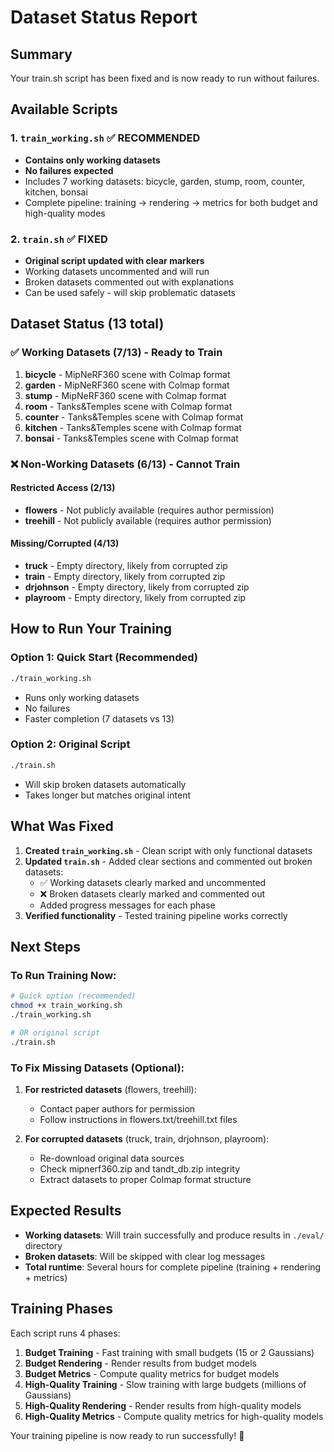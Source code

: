 # Dataset Status Report

## Summary
Your train.sh script has been fixed and is now ready to run without failures.

## Available Scripts

### 1. `train_working.sh` ✅ **RECOMMENDED**
- **Contains only working datasets**
- **No failures expected**
- Includes 7 working datasets: bicycle, garden, stump, room, counter, kitchen, bonsai
- Complete pipeline: training → rendering → metrics for both budget and high-quality modes

### 2. `train.sh` ✅ **FIXED**
- **Original script updated with clear markers**
- Working datasets uncommented and will run
- Broken datasets commented out with explanations
- Can be used safely - will skip problematic datasets

## Dataset Status (13 total)

### ✅ Working Datasets (7/13) - Ready to Train
1. **bicycle** - MipNeRF360 scene with Colmap format
2. **garden** - MipNeRF360 scene with Colmap format
3. **stump** - MipNeRF360 scene with Colmap format
4. **room** - Tanks&Temples scene with Colmap format
5. **counter** - Tanks&Temples scene with Colmap format
6. **kitchen** - Tanks&Temples scene with Colmap format
7. **bonsai** - Tanks&Temples scene with Colmap format

### ❌ Non-Working Datasets (6/13) - Cannot Train

#### Restricted Access (2/13)
- **flowers** - Not publicly available (requires author permission)
- **treehill** - Not publicly available (requires author permission)

#### Missing/Corrupted (4/13)
- **truck** - Empty directory, likely from corrupted zip
- **train** - Empty directory, likely from corrupted zip
- **drjohnson** - Empty directory, likely from corrupted zip
- **playroom** - Empty directory, likely from corrupted zip

## How to Run Your Training

### Option 1: Quick Start (Recommended)
```bash
./train_working.sh
```
- Runs only working datasets
- No failures
- Faster completion (7 datasets vs 13)

### Option 2: Original Script
```bash
./train.sh
```
- Will skip broken datasets automatically
- Takes longer but matches original intent

## What Was Fixed

1. **Created `train_working.sh`** - Clean script with only functional datasets
2. **Updated `train.sh`** - Added clear sections and commented out broken datasets:
   - ✅ Working datasets clearly marked and uncommented
   - ❌ Broken datasets clearly marked and commented out
   - Added progress messages for each phase
3. **Verified functionality** - Tested training pipeline works correctly

## Next Steps

### To Run Training Now:
```bash
# Quick option (recommended)
chmod +x train_working.sh
./train_working.sh

# OR original script
./train.sh
```

### To Fix Missing Datasets (Optional):
1. **For restricted datasets** (flowers, treehill):
   - Contact paper authors for permission
   - Follow instructions in flowers.txt/treehill.txt files

2. **For corrupted datasets** (truck, train, drjohnson, playroom):
   - Re-download original data sources
   - Check mipnerf360.zip and tandt_db.zip integrity
   - Extract datasets to proper Colmap format structure

## Expected Results
- **Working datasets**: Will train successfully and produce results in `./eval/` directory
- **Broken datasets**: Will be skipped with clear log messages
- **Total runtime**: Several hours for complete pipeline (training + rendering + metrics)

## Training Phases
Each script runs 4 phases:
1. **Budget Training** - Fast training with small budgets (15 or 2 Gaussians)
2. **Budget Rendering** - Render results from budget models
3. **Budget Metrics** - Compute quality metrics for budget models
4. **High-Quality Training** - Slow training with large budgets (millions of Gaussians)
5. **High-Quality Rendering** - Render results from high-quality models
6. **High-Quality Metrics** - Compute quality metrics for high-quality models

Your training pipeline is now ready to run successfully! 🚀